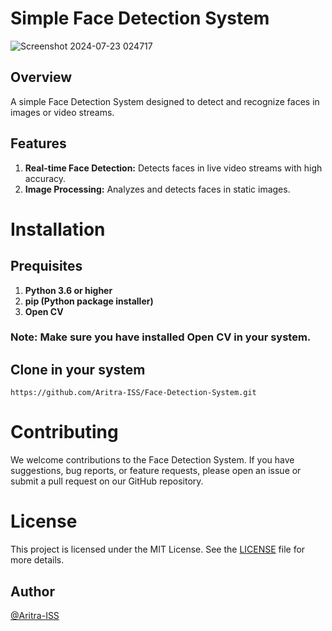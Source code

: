 # Simple Face Detection System

![Screenshot 2024-07-23 024717](https://github.com/user-attachments/assets/e625e2f8-d0f7-4e81-b001-a54ac0b5b7cc)

## Overview
A simple Face Detection System designed to detect and recognize faces in images or video streams. 

## Features
1. **Real-time Face Detection:** Detects faces in live video streams with high accuracy.
2. **Image Processing:** Analyzes and detects faces in static images.

# Installation

## Prequisites
1. **Python 3.6 or higher**
2. **pip (Python package installer)**
3. **Open CV**
### Note: Make sure you have installed Open CV in your system.

## Clone in your system
```
https://github.com/Aritra-ISS/Face-Detection-System.git
```

# Contributing
We welcome contributions to the Face Detection System. If you have suggestions, bug reports, or feature requests, please open an issue or submit a pull request on our GitHub repository.

# License
This project is licensed under the MIT License. See the [LICENSE](https://github.com/Aritra-ISS/Face-Detection-System/blob/main/LICENSE) file for more details.

## Author
[@Aritra-ISS](https://github.com/Aritra-ISS)

